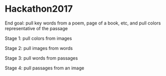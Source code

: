 # Hackathon2017
End goal: pull key words from a poem, page of a book, etc, and pull colors representative of the passage

Stage 1: pull colors from images 

Stage 2: pull images from words 

Stage 3: pull words from passages 

Stage 4: pull passages from an image 
